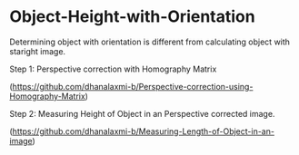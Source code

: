 # Object-Height-with-Orientation

Determining object with orientation is different from calculating object with staright image.

Step 1: Perspective correction with Homography Matrix

(https://github.com/dhanalaxmi-b/Perspective-correction-using-Homography-Matrix)

Step 2: Measuring Height of Object in an Perspective corrected image.

(https://github.com/dhanalaxmi-b/Measuring-Length-of-Object-in-an-image)

